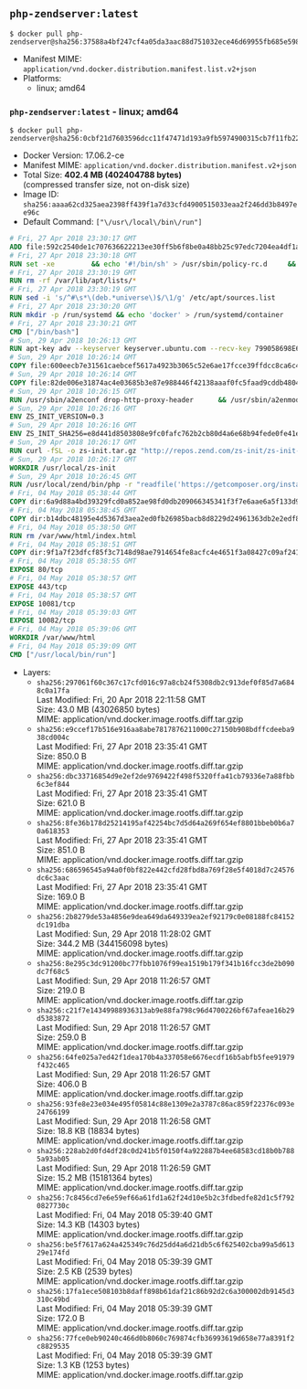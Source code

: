 ## `php-zendserver:latest`

```console
$ docker pull php-zendserver@sha256:37588a4bf247cf4a05da3aac88d751032ece46d69955fb685e5989eaf371e17f
```

-	Manifest MIME: `application/vnd.docker.distribution.manifest.list.v2+json`
-	Platforms:
	-	linux; amd64

### `php-zendserver:latest` - linux; amd64

```console
$ docker pull php-zendserver@sha256:0cbf21d7603596dcc11f47471d193a9fb5974900315cb7f11fb22bfe0ad1e8b6
```

-	Docker Version: 17.06.2-ce
-	Manifest MIME: `application/vnd.docker.distribution.manifest.v2+json`
-	Total Size: **402.4 MB (402404788 bytes)**  
	(compressed transfer size, not on-disk size)
-	Image ID: `sha256:aaaa62cd325aea2398ff439f1a7d33cfd4900515033eaa2f246dd3b8497ee96c`
-	Default Command: `["\/usr\/local\/bin\/run"]`

```dockerfile
# Fri, 27 Apr 2018 23:30:17 GMT
ADD file:592c2540de1c707636622213ee30ff5b6f8be0a48bb25c97edc7204ea4df1a81 in / 
# Fri, 27 Apr 2018 23:30:18 GMT
RUN set -xe 		&& echo '#!/bin/sh' > /usr/sbin/policy-rc.d 	&& echo 'exit 101' >> /usr/sbin/policy-rc.d 	&& chmod +x /usr/sbin/policy-rc.d 		&& dpkg-divert --local --rename --add /sbin/initctl 	&& cp -a /usr/sbin/policy-rc.d /sbin/initctl 	&& sed -i 's/^exit.*/exit 0/' /sbin/initctl 		&& echo 'force-unsafe-io' > /etc/dpkg/dpkg.cfg.d/docker-apt-speedup 		&& echo 'DPkg::Post-Invoke { "rm -f /var/cache/apt/archives/*.deb /var/cache/apt/archives/partial/*.deb /var/cache/apt/*.bin || true"; };' > /etc/apt/apt.conf.d/docker-clean 	&& echo 'APT::Update::Post-Invoke { "rm -f /var/cache/apt/archives/*.deb /var/cache/apt/archives/partial/*.deb /var/cache/apt/*.bin || true"; };' >> /etc/apt/apt.conf.d/docker-clean 	&& echo 'Dir::Cache::pkgcache ""; Dir::Cache::srcpkgcache "";' >> /etc/apt/apt.conf.d/docker-clean 		&& echo 'Acquire::Languages "none";' > /etc/apt/apt.conf.d/docker-no-languages 		&& echo 'Acquire::GzipIndexes "true"; Acquire::CompressionTypes::Order:: "gz";' > /etc/apt/apt.conf.d/docker-gzip-indexes 		&& echo 'Apt::AutoRemove::SuggestsImportant "false";' > /etc/apt/apt.conf.d/docker-autoremove-suggests
# Fri, 27 Apr 2018 23:30:19 GMT
RUN rm -rf /var/lib/apt/lists/*
# Fri, 27 Apr 2018 23:30:19 GMT
RUN sed -i 's/^#\s*\(deb.*universe\)$/\1/g' /etc/apt/sources.list
# Fri, 27 Apr 2018 23:30:20 GMT
RUN mkdir -p /run/systemd && echo 'docker' > /run/systemd/container
# Fri, 27 Apr 2018 23:30:21 GMT
CMD ["/bin/bash"]
# Sun, 29 Apr 2018 10:26:13 GMT
RUN apt-key adv --keyserver keyserver.ubuntu.com --recv-key 799058698E65316A2E7A4FF42EAE1437F7D2C623     && echo "deb http://repos.zend.com/zend-server/9.1/deb_apache2.4 server non-free" >> /etc/apt/sources.list.d/zend-server.list     && apt-get update     && apt-get install -y       libmysqlclient20       unzip       git       curl       net-tools       zend-server-php-7.1=9.1.3+b165     && rm -rf /var/lib/apt/lists/*     && /usr/local/zend/bin/zendctl.sh stop
# Sun, 29 Apr 2018 10:26:14 GMT
COPY file:600eecb7e31561caebcef5617a4923b3065c52e6ae17fcce39ffdcc8ca6c41db in /etc/ 
# Sun, 29 Apr 2018 10:26:14 GMT
COPY file:82de006e31874ac4e03685b3e87e988446f42138aaaf0fc5faad9cddb48040ba in /etc/apache2/conf-available 
# Sun, 29 Apr 2018 10:26:15 GMT
RUN /usr/sbin/a2enconf drop-http-proxy-header      && /usr/sbin/a2enmod headers
# Sun, 29 Apr 2018 10:26:16 GMT
ENV ZS_INIT_VERSION=0.3
# Sun, 29 Apr 2018 10:26:16 GMT
ENV ZS_INIT_SHA256=e8d441d8503808e9fc0fafc762b2cb80d4a6e68b94fede0fe41efdeac10800cb
# Sun, 29 Apr 2018 10:26:17 GMT
RUN curl -fSL -o zs-init.tar.gz "http://repos.zend.com/zs-init/zs-init-docker-${ZS_INIT_VERSION}.tar.gz"     && echo "${ZS_INIT_SHA256} *zs-init.tar.gz" | sha256sum -c -     && mkdir /usr/local/zs-init     && tar xzf zs-init.tar.gz --strip-components=1 -C /usr/local/zs-init     && rm zs-init.tar.gz
# Sun, 29 Apr 2018 10:26:17 GMT
WORKDIR /usr/local/zs-init
# Sun, 29 Apr 2018 10:26:45 GMT
RUN /usr/local/zend/bin/php -r "readfile('https://getcomposer.org/installer');" | /usr/local/zend/bin/php     && /usr/local/zend/bin/php composer.phar update
# Fri, 04 May 2018 05:38:44 GMT
COPY dir:6a9d88a4bd39329fcd0a852ae98fd0db209066345341f3f7e6aae6a5f133d975 in /usr/local/bin 
# Fri, 04 May 2018 05:38:45 GMT
COPY dir:b14dbc48195e4d5367d3aea2ed0fb26985bacb8d8229d24961363db2e2edf8f0 in /usr/local/zend/var/plugins/ 
# Fri, 04 May 2018 05:38:50 GMT
RUN rm /var/www/html/index.html
# Fri, 04 May 2018 05:38:51 GMT
COPY dir:9f1a7f23dfcf85f3c7148d98ae7914654fe8acfc4e4651f3a08427c09af24198 in /var/www/html 
# Fri, 04 May 2018 05:38:55 GMT
EXPOSE 80/tcp
# Fri, 04 May 2018 05:38:57 GMT
EXPOSE 443/tcp
# Fri, 04 May 2018 05:38:57 GMT
EXPOSE 10081/tcp
# Fri, 04 May 2018 05:39:03 GMT
EXPOSE 10082/tcp
# Fri, 04 May 2018 05:39:06 GMT
WORKDIR /var/www/html
# Fri, 04 May 2018 05:39:09 GMT
CMD ["/usr/local/bin/run"]
```

-	Layers:
	-	`sha256:297061f60c367c17cfd016c97a8cb24f5308db2c913def0f85d7a6848c0a17fa`  
		Last Modified: Fri, 20 Apr 2018 22:11:58 GMT  
		Size: 43.0 MB (43026850 bytes)  
		MIME: application/vnd.docker.image.rootfs.diff.tar.gzip
	-	`sha256:e9ccef17b516e916aa8abe7817876211000c27150b908bdffcdeeba938cd004c`  
		Last Modified: Fri, 27 Apr 2018 23:35:41 GMT  
		Size: 850.0 B  
		MIME: application/vnd.docker.image.rootfs.diff.tar.gzip
	-	`sha256:dbc33716854d9e2ef2de9769422f498f5320ffa41cb79336e7a88fbb6c3ef844`  
		Last Modified: Fri, 27 Apr 2018 23:35:41 GMT  
		Size: 621.0 B  
		MIME: application/vnd.docker.image.rootfs.diff.tar.gzip
	-	`sha256:8fe36b178d25214195af42254bc7d5d64a269f654ef8801bbeb0b6a70a618353`  
		Last Modified: Fri, 27 Apr 2018 23:35:41 GMT  
		Size: 851.0 B  
		MIME: application/vnd.docker.image.rootfs.diff.tar.gzip
	-	`sha256:686596545a94a0f0bf822e442cfd28fbd8a769f28e5f4018d7c24576dc6c3aac`  
		Last Modified: Fri, 27 Apr 2018 23:35:41 GMT  
		Size: 169.0 B  
		MIME: application/vnd.docker.image.rootfs.diff.tar.gzip
	-	`sha256:2b8279de53a4856e9dea649da649339ea2ef92179c0e08188fc84152dc191dba`  
		Last Modified: Sun, 29 Apr 2018 11:28:02 GMT  
		Size: 344.2 MB (344156098 bytes)  
		MIME: application/vnd.docker.image.rootfs.diff.tar.gzip
	-	`sha256:8e295c3dc91200bc77fbb1076f99ea1519b179f341b16fcc3de2b090dc7f68c5`  
		Last Modified: Sun, 29 Apr 2018 11:26:57 GMT  
		Size: 219.0 B  
		MIME: application/vnd.docker.image.rootfs.diff.tar.gzip
	-	`sha256:c21f7e14349988936313ab9e88fa798c96d4700226bf67afeae16b29d5383872`  
		Last Modified: Sun, 29 Apr 2018 11:26:57 GMT  
		Size: 259.0 B  
		MIME: application/vnd.docker.image.rootfs.diff.tar.gzip
	-	`sha256:64fe025a7ed42f1dea170b4a337058e6676ecdf16b5abfb5fee91979f432c465`  
		Last Modified: Sun, 29 Apr 2018 11:26:57 GMT  
		Size: 406.0 B  
		MIME: application/vnd.docker.image.rootfs.diff.tar.gzip
	-	`sha256:93fe8e23e034e495f05814c88e1309e2a3787c86ac859f22376c093e24766199`  
		Last Modified: Sun, 29 Apr 2018 11:26:58 GMT  
		Size: 18.8 KB (18834 bytes)  
		MIME: application/vnd.docker.image.rootfs.diff.tar.gzip
	-	`sha256:228ab2d0fd4df28c0d241b5f0150f4a922887b4ee68583cd18b0b7885a93ab05`  
		Last Modified: Sun, 29 Apr 2018 11:26:59 GMT  
		Size: 15.2 MB (15181364 bytes)  
		MIME: application/vnd.docker.image.rootfs.diff.tar.gzip
	-	`sha256:7c8456cd7e6e59ef66a61fd1a62f24d10e5b2c3fdbedfe82d1c5f7920827730c`  
		Last Modified: Fri, 04 May 2018 05:39:40 GMT  
		Size: 14.3 KB (14303 bytes)  
		MIME: application/vnd.docker.image.rootfs.diff.tar.gzip
	-	`sha256:be5f7617a624a425349c76d25dd4a6d21db5c6f625402cba99a5d61329e174fd`  
		Last Modified: Fri, 04 May 2018 05:39:39 GMT  
		Size: 2.5 KB (2539 bytes)  
		MIME: application/vnd.docker.image.rootfs.diff.tar.gzip
	-	`sha256:17fa1ece508103b8daff898b61daf21c86b92d2c6a300002db9145d3310c49bd`  
		Last Modified: Fri, 04 May 2018 05:39:39 GMT  
		Size: 172.0 B  
		MIME: application/vnd.docker.image.rootfs.diff.tar.gzip
	-	`sha256:77fce0eb90240c466d0b8060c769874cfb36993619d658e77a8391f2c8829535`  
		Last Modified: Fri, 04 May 2018 05:39:39 GMT  
		Size: 1.3 KB (1253 bytes)  
		MIME: application/vnd.docker.image.rootfs.diff.tar.gzip
